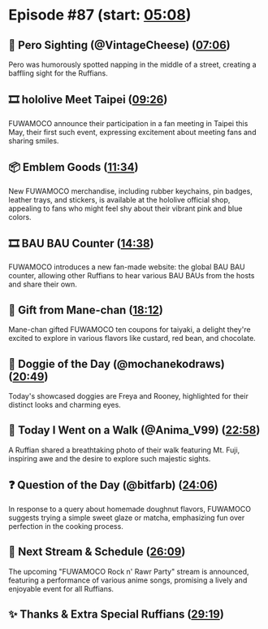 # Episode #87 (start: [05:08](https://youtu.be/Ddkp6C2xKnc?t=05m08s))

## 👀 Pero Sighting (@VintageCheese) ([07:06](https://youtu.be/Ddkp6C2xKnc?t=07m06s))

Pero was humorously spotted napping in the middle of a street, creating a baffling sight for the Ruffians.

## 🎞️ hololive Meet Taipei ([09:26](https://youtu.be/Ddkp6C2xKnc?t=09m26s))

FUWAMOCO announce their participation in a fan meeting in Taipei this May, their first such event, expressing excitement about meeting fans and sharing smiles.

## 📦 Emblem Goods ([11:34](https://youtu.be/Ddkp6C2xKnc?t=11m34s))

New FUWAMOCO merchandise, including rubber keychains, pin badges, leather trays, and stickers, is available at the hololive official shop, appealing to fans who might feel shy about their vibrant pink and blue colors.

## 🎞️ BAU BAU Counter ([14:38](https://youtu.be/Ddkp6C2xKnc?t=14m38s))

FUWAMOCO introduces a new fan-made website: the global BAU BAU counter, allowing other Ruffians to hear various BAU BAUs from the hosts and share their own.

## 🎁 Gift from Mane-chan ([18:12](https://youtu.be/Ddkp6C2xKnc?t=18m12s))

Mane-chan gifted FUWAMOCO ten coupons for taiyaki, a delight they're excited to explore in various flavors like custard, red bean, and chocolate.

## 🐶 Doggie of the Day (@mochanekodraws) ([20:49](https://youtu.be/Ddkp6C2xKnc?t=20m49s))

Today's showcased doggies are Freya and Rooney, highlighted for their distinct looks and charming eyes.

## 🚶 Today I Went on a Walk (@Anima_V99) ([22:58](https://youtu.be/Ddkp6C2xKnc?t=22m58s))

A Ruffian shared a breathtaking photo of their walk featuring Mt. Fuji, inspiring awe and the desire to explore such majestic sights.

## ❓ Question of the Day (@bitfarb) ([24:06](https://youtu.be/Ddkp6C2xKnc?t=24m06s))

In response to a query about homemade doughnut flavors, FUWAMOCO suggests trying a simple sweet glaze or matcha, emphasizing fun over perfection in the cooking process.

## 📅 Next Stream & Schedule ([26:09](https://youtu.be/Ddkp6C2xKnc?t=26m09s))

The upcoming "FUWAMOCO Rock n' Rawr Party" stream is announced, featuring a performance of various anime songs, promising a lively and enjoyable event for all Ruffians.

## ✨ Thanks & Extra Special Ruffians ([29:19](https://youtu.be/Ddkp6C2xKnc?t=29m19s))

